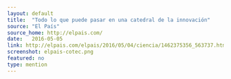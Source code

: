 ```yaml
---
layout: default
title:  "Todo lo que puede pasar en una catedral de la innovación"
source: "El País"
source_home: http://elpais.com/
date:   2016-05-05
link: http://elpais.com/elpais/2016/05/04/ciencia/1462375356_563737.html
screenshot: elpais-cotec.png
featured: no
type: mention
---
```


